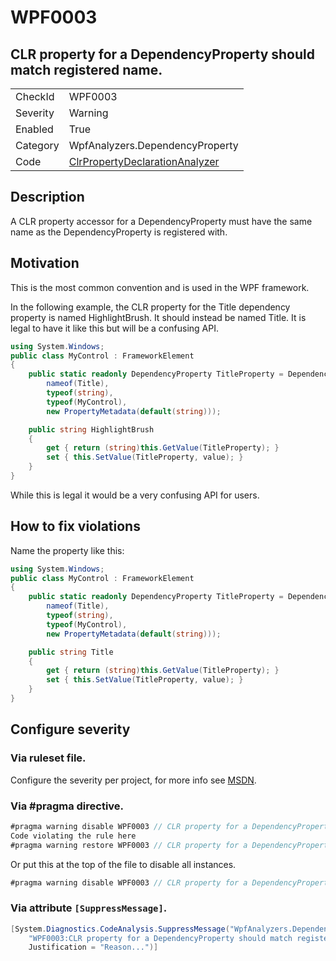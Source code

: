 # WPF0003
## CLR property for a DependencyProperty should match registered name.

<!-- start generated table -->
<table>
  <tr>
    <td>CheckId</td>
    <td>WPF0003</td>
  </tr>
  <tr>
    <td>Severity</td>
    <td>Warning</td>
  </tr>
  <tr>
    <td>Enabled</td>
    <td>True</td>
  </tr>
  <tr>
    <td>Category</td>
    <td>WpfAnalyzers.DependencyProperty</td>
  </tr>
  <tr>
    <td>Code</td>
    <td><a href="https://github.com/DotNetAnalyzers/WpfAnalyzers/blob/master/WpfAnalyzers/NodeAnalyzers/ClrPropertyDeclarationAnalyzer.cs">ClrPropertyDeclarationAnalyzer</a></td>
  </tr>
</table>
<!-- end generated table -->

## Description

A CLR property accessor for a DependencyProperty must have the same name as the DependencyProperty is registered with.

## Motivation

This is the most common convention and is used in the WPF framework.

In the following example, the CLR property for the Title dependency property is named HighlightBrush. It should instead be named Title. It is legal to have it like this but will be a confusing API.

```C#
using System.Windows;
public class MyControl : FrameworkElement
{
    public static readonly DependencyProperty TitleProperty = DependencyProperty.Register(
        nameof(Title),
        typeof(string),
        typeof(MyControl),
        new PropertyMetadata(default(string)));

    public string HighlightBrush
    {
        get { return (string)this.GetValue(TitleProperty); }
        set { this.SetValue(TitleProperty, value); }
    }
}
```

While this is legal it would be a very confusing API for users.

## How to fix violations

Name the property like this:

```C#
using System.Windows;
public class MyControl : FrameworkElement
{
    public static readonly DependencyProperty TitleProperty = DependencyProperty.Register(
        nameof(Title),
        typeof(string),
        typeof(MyControl),
        new PropertyMetadata(default(string)));

    public string Title
    {
        get { return (string)this.GetValue(TitleProperty); }
        set { this.SetValue(TitleProperty, value); }
    }
}
```

<!-- start generated config severity -->
## Configure severity

### Via ruleset file.

Configure the severity per project, for more info see [MSDN](https://msdn.microsoft.com/en-us/library/dd264949.aspx).

### Via #pragma directive.
```C#
#pragma warning disable WPF0003 // CLR property for a DependencyProperty should match registered name.
Code violating the rule here
#pragma warning restore WPF0003 // CLR property for a DependencyProperty should match registered name.
```

Or put this at the top of the file to disable all instances.
```C#
#pragma warning disable WPF0003 // CLR property for a DependencyProperty should match registered name.
```

### Via attribute `[SuppressMessage]`.

```C#
[System.Diagnostics.CodeAnalysis.SuppressMessage("WpfAnalyzers.DependencyProperty", 
    "WPF0003:CLR property for a DependencyProperty should match registered name.", 
    Justification = "Reason...")]
```
<!-- end generated config severity -->
